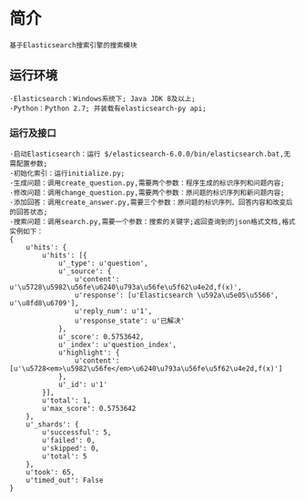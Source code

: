# 简介
	基于Elasticsearch搜索引擎的搜索模块
## 运行环境
	·Elasticsearch：Windows系统下; Java JDK 8及以上;
	·Python：Python 2.7; 并装载有elasticsearch-py api;
### 运行及接口
	·启动Elasticsearch：运行 $/elasticsearch-6.0.0/bin/elasticsearch.bat,无需配置参数;
	·初始化索引：运行initialize.py;
	·生成问题：调用create_question.py,需要两个参数：程序生成的标识序列和问题内容;
	·修改问题：调用change_question.py,需要两个参数：原问题的标识序列和新问题内容;
	·添加回答：调用create_answer.py,需要三个参数：原问题的标识序列、回答内容和改变后的回答状态;
	·搜索问题：调用search.py,需要一个参数：搜索的关键字;返回查询到的json格式文档,格式实例如下：
	{
		u'hits': {
			u'hits': [{
				u'_type': u'question', 
				u'_source': {
					u'content': u'\u5728\u5982\u56fe\u6240\u793a\u56fe\u5f62\u4e2d,f(x)', 
					u'response': [u'Elasticsearch \u592a\u5e05\u5566', u'\u8fd8\u6709'],
					u'reply_num': u'1',
					u'response_state': u'已解决'
				}, 
				u'_score': 0.5753642, 
				u'_index': u'question_index', 
				u'highlight': {
					u'content': [u'\u5728<em>\u5982\u56fe</em>\u6240\u793a\u56fe\u5f62\u4e2d,f(x)']
				}, 
				u'_id': u'1'
			}], 
			u'total': 1, 
			u'max_score': 0.5753642
		}, 
		u'_shards': {
			u'successful': 5, 
			u'failed': 0, 
			u'skipped': 0, 
			u'total': 5
		}, 
		u'took': 65, 
		u'timed_out': False
	}
